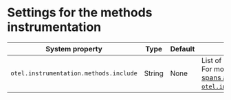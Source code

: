 # Settings for the methods instrumentation

| System property  | Type  | Default  | Description  |
|----------------- |------ |--------- |------------- |
| `otel.instrumentation.methods.include` | String| None | List of methods to include for tracing. For more information, see [Creating spans around methods with `otel.instrumentation.methods.include`][cs].

[cs]: https://opentelemetry.io/docs/instrumentation/java/annotations/#creating-spans-around-methods-with-otelinstrumentationmethodsinclude
